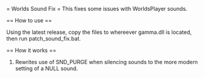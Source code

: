 = Worlds Sound Fix =
This fixes some issues with WorldsPlayer sounds.

== How to use ==

Using the latest release, copy the files to whereever gamma.dll is located, then run patch_sound_fix.bat.

== How it works == 
1. Rewrites use of SND_PURGE when silencing sounds to the more modern setting of a NULL sound.